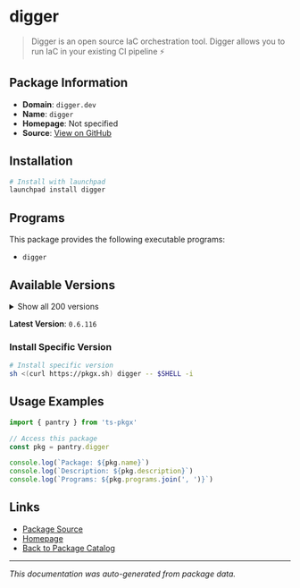 # digger

> Digger is an open source IaC orchestration tool. Digger allows you to run IaC in your existing CI pipeline ⚡️

## Package Information

- **Domain**: `digger.dev`
- **Name**: `digger`
- **Homepage**: Not specified
- **Source**: [View on GitHub](https://github.com/pkgxdev/pantry/tree/main/projects/digger.dev/package.yml)

## Installation

```bash
# Install with launchpad
launchpad install digger
```

## Programs

This package provides the following executable programs:

- `digger`

## Available Versions

<details>
<summary>Show all 200 versions</summary>

- `0.6.116`, `0.6.115`, `0.6.114`, `0.6.113`, `0.6.112`
- `0.6.111`, `0.6.110`, `0.6.109`, `0.6.108`, `0.6.107`
- `0.6.106`, `0.6.105`, `0.6.104`, `0.6.103`, `0.6.102`
- `0.6.101`, `0.6.100`, `0.6.99`, `0.6.98`, `0.6.97`
- `0.6.96`, `0.6.95`, `0.6.94`, `0.6.93`, `0.6.92`
- `0.6.91`, `0.6.90`, `0.6.89`, `0.6.88`, `0.6.87`
- `0.6.86`, `0.6.85`, `0.6.84`, `0.6.83`, `0.6.82`
- `0.6.81`, `0.6.80`, `0.6.79`, `0.6.78`, `0.6.77`
- `0.6.76`, `0.6.75`, `0.6.74`, `0.6.73`, `0.6.72`
- `0.6.71`, `0.6.70`, `0.6.69`, `0.6.68`, `0.6.67`
- `0.6.66`, `0.6.65`, `0.6.64`, `0.6.63`, `0.6.62`
- `0.6.61`, `0.6.60`, `0.6.59`, `0.6.58`, `0.6.57`
- `0.6.56`, `0.6.55`, `0.6.54`, `0.6.53`, `0.6.52`
- `0.6.51`, `0.6.50`, `0.6.49`, `0.6.48`, `0.6.47`
- `0.6.46`, `0.6.45`, `0.6.44`, `0.6.43`, `0.6.42`
- `0.6.41`, `0.6.40`, `0.6.39`, `0.6.38`, `0.6.37`
- `0.6.36`, `0.6.35`, `0.6.34`, `0.6.33`, `0.6.22`
- `0.6.21`, `0.6.20`, `0.6.19`, `0.6.18`, `0.6.17`
- `0.6.16`, `0.6.15`, `0.6.14`, `0.6.13`, `0.6.12`
- `0.6.11`, `0.6.10`, `0.6.9`, `0.6.8`, `0.6.7`
- `0.6.6`, `0.6.5`, `0.6.4`, `0.6.3`, `0.6.2`
- `0.6.1`, `0.6.0`, `0.5.14`, `0.5.13`, `0.5.12`
- `0.5.11`, `0.5.10`, `0.5.9`, `0.5.8`, `0.5.7`
- `0.5.6`, `0.5.5`, `0.5.4`, `0.5.3`, `0.5.2`
- `0.5.1`, `0.5.0`, `0.4.39`, `0.4.38`, `0.4.37`
- `0.4.36`, `0.4.35`, `0.4.34`, `0.4.33`, `0.4.32`
- `0.4.31`, `0.4.30`, `0.4.29`, `0.4.28`, `0.4.27`
- `0.4.26`, `0.4.25`, `0.4.24`, `0.4.23`, `0.4.22`
- `0.4.21`, `0.4.20`, `0.4.19`, `0.4.18`, `0.4.17`
- `0.4.16`, `0.4.15`, `0.4.14`, `0.4.13`, `0.4.12`
- `0.4.11`, `0.4.10`, `0.4.9`, `0.4.8`, `0.4.7`
- `0.4.6`, `0.4.5`, `0.4.4`, `0.4.3`, `0.4.2`
- `0.4.1`, `0.4.0`, `0.3.27`, `0.3.26`, `0.3.25`
- `0.3.24`, `0.3.23`, `0.3.22`, `0.3.21`, `0.3.20`
- `0.3.19`, `0.3.18`, `0.3.17`, `0.3.16`, `0.3.15`
- `0.3.14`, `0.3.13`, `0.3.12`, `0.3.11`, `0.3.10`
- `0.3.9`, `0.3.8`, `0.3.7`, `0.3.6`, `0.3.5`
- `0.3.4`, `0.3.3`, `0.3.2`, `0.3.1`, `0.3.0`
- `0.2.6`, `0.2.5`, `0.2.4`, `0.2.3`, `0.2.2`
- `0.2.1`, `0.2.0`, `0.1.33`, `0.1.32`, `0.1.31`

</details>

**Latest Version**: `0.6.116`

### Install Specific Version

```bash
# Install specific version
sh <(curl https://pkgx.sh) digger -- $SHELL -i
```

## Usage Examples

```typescript
import { pantry } from 'ts-pkgx'

// Access this package
const pkg = pantry.digger

console.log(`Package: ${pkg.name}`)
console.log(`Description: ${pkg.description}`)
console.log(`Programs: ${pkg.programs.join(', ')}`)
```

## Links

- [Package Source](https://github.com/pkgxdev/pantry/tree/main/projects/digger.dev/package.yml)
- [Homepage](#)
- [Back to Package Catalog](../../package-catalog.md)

---

*This documentation was auto-generated from package data.*
